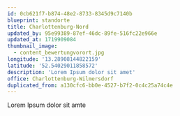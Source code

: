 ```yaml
---
id: 0cb621f7-b874-48e2-8733-8345d9c7140b
blueprint: standorte
title: Charlottenburg-Nord
updated_by: 95e99389-87ef-46dc-89fe-516fc22e966e
updated_at: 1719909084
thumbnail_image:
  - content_bewertungvorort.jpg
longitude: '13.28908144822159'
latitude: '52.54029011858572'
description: 'Lorem Ipsum dolor sit amet'
office: Charlottenburg-Wilmersdorf
duplicated_from: a130cfc6-bb0e-4527-b7f2-0c4c25a74c4e
---
```

Lorem Ipsum dolor sit amte